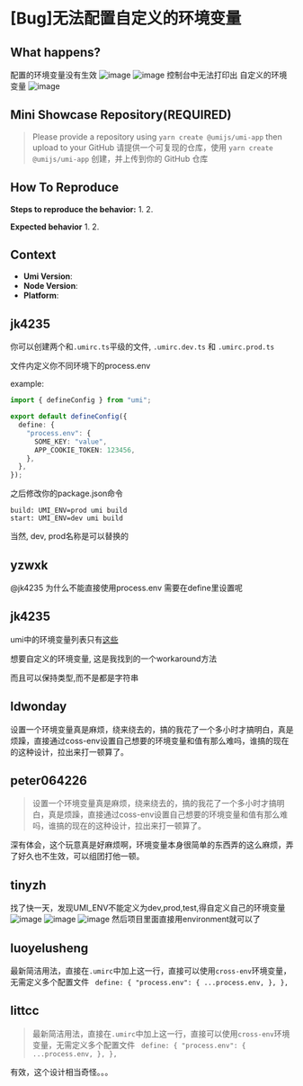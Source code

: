 # [Bug]无法配置自定义的环境变量

<!--
⚠️ ⚠️ ⚠️ 注意：讨论和提问请到讨论区（https://github.com/umijs/umi/discussions），否则会被直接关掉。 ⚠️ ⚠️ ⚠️
-->
<!--
感谢您向我们反馈问题，为了高效的解决问题，我们期望你能提供以下信息：
-->

## What happens?

配置的环境变量没有生效
![image](https://user-images.githubusercontent.com/26135370/149910748-e16d28f6-cd82-480b-91ba-438ea5f77a97.png)
![image](https://user-images.githubusercontent.com/26135370/149910780-2693ece8-f557-4087-8e48-822e67af3799.png)
控制台中无法打印出 自定义的环境变量
![image](https://user-images.githubusercontent.com/26135370/149910862-b26daa78-1800-4857-8dd6-7c194ac6f6da.png)

<!-- A clear and concise description of what the bug is. -->
<!-- 清晰的描述下遇到的问题。-->

## Mini Showcase Repository(REQUIRED)

> Please provide a repository using `yarn create @umijs/umi-app` then upload to your GitHub 请提供一个可复现的仓库，使用 `yarn create @umijs/umi-app` 创建，并上传到你的 GitHub 仓库

<!-- 为节约大家的时间，无复现步骤的 ISSUE 会被关闭，提供之后再 REOPEN -->
<!-- https://github.com/YOUR_REPOSITORY_URL -->

## How To Reproduce

**Steps to reproduce the behavior:** 1. 2.

**Expected behavior** 1. 2.

<!-- 请提供复现链接/步骤，错误日志以及相关配置 -->

## Context

- **Umi Version**:
- **Node Version**:
- **Platform**:

## jk4235

你可以创建两个和`.umirc.ts`平级的文件, `.umirc.dev.ts` 和 `.umirc.prod.ts`

文件内定义你不同环境下的process.env

example:

```ts
import { defineConfig } from "umi";

export default defineConfig({
  define: {
    "process.env": {
      SOME_KEY: "value",
      APP_COOKIE_TOKEN: 123456,
    },
  },
});
```

之后修改你的package.json命令

```
build: UMI_ENV=prod umi build
start: UMI_ENV=dev umi build
```

当然, dev, prod名称是可以替换的

## yzwxk

@jk4235 为什么不能直接使用process.env 需要在define里设置呢

## jk4235

umi中的环境变量列表只有[这些](https://umijs.org/zh-CN/docs/env-variables)

想要自定义的环境变量, 这是我找到的一个workaround方法

而且可以保持类型,而不是都是字符串

## ldwonday

设置一个环境变量真是麻烦，绕来绕去的，搞的我花了一个多小时才搞明白，真是烦躁，直接通过coss-env设置自己想要的环境变量和值有那么难吗，谁搞的现在的这种设计，拉出来打一顿算了。

## peter064226

> 设置一个环境变量真是麻烦，绕来绕去的，搞的我花了一个多小时才搞明白，真是烦躁，直接通过coss-env设置自己想要的环境变量和值有那么难吗，谁搞的现在的这种设计，拉出来打一顿算了。

深有体会，这个玩意真是好麻烦啊，环境变量本身很简单的东西弄的这么麻烦，弄了好久也不生效，可以组团打他一顿。

## tinyzh

找了快一天，发现UMI_ENV不能定义为dev,prod,test,得自定义自己的环境变量
![image](https://user-images.githubusercontent.com/8346841/187835453-ceffdba6-7b14-4a51-88fb-cf777fc3578d.png)
![image](https://user-images.githubusercontent.com/8346841/187835488-ff2198a3-236d-49bc-8871-f1e8c69d06ea.png)
![image](https://user-images.githubusercontent.com/8346841/187835509-c46c7ab5-97f6-4a73-8b54-e4bad4e40791.png)
然后项目里面直接用environment就可以了

## luoyelusheng

最新简洁用法，直接在`.umirc`中加上这一行，直接可以使用`cross-env`环境变量，无需定义多个配置文件
` define: {
        "process.env": {
            ...process.env,
        },
    },`

## littcc

> 最新简洁用法，直接在`.umirc`中加上这一行，直接可以使用`cross-env`环境变量，无需定义多个配置文件 ` define: { "process.env": { ...process.env, }, },`

有效，这个设计相当奇怪。。。
